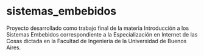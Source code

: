 # sistemas_embebidos
Proyecto desarrollado como trabajo final de la materia Introducción a los Sistemas Embebidos correspondiente a la Especialización en Internet de las Cosas dictada en la Facultad de Ingeniería de la Universidad de Buenos Aires. 
